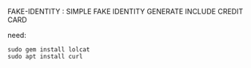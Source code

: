 FAKE-IDENTITY : SIMPLE FAKE IDENTITY GENERATE INCLUDE CREDIT CARD

need:
```
sudo gem install lolcat
sudo apt install curl
```
